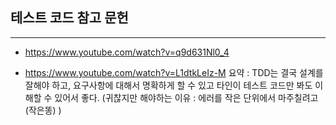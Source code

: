 
## 테스트 코드 참고 문헌
------------------------
- https://www.youtube.com/watch?v=q9d631Nl0_4

- https://www.youtube.com/watch?v=L1dtkLeIz-M
요약 : TDD는 결국 설계를 잘해야 하고, 요구사항에 대해서 명확하게 할 수 있고 타인이 테스트 코드만 봐도 이해할 수 있어서 좋다. (귀찮지만 해야하는 이유 : 에러를 작은 단위에서 마주칠려고(작은똥) )
